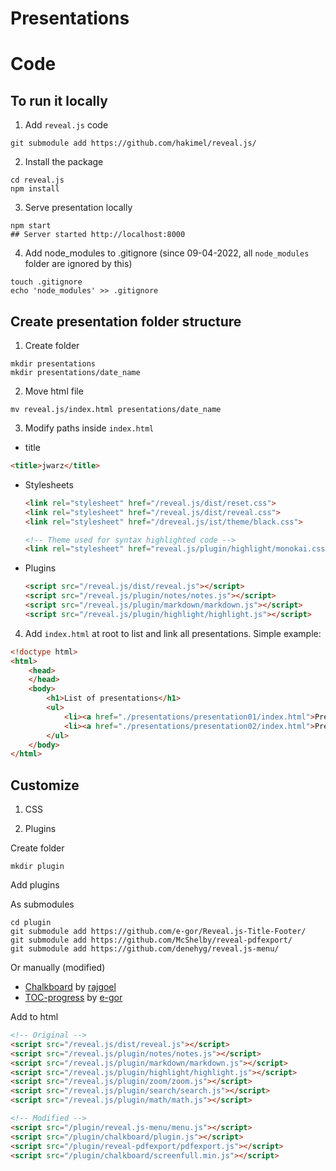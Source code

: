 # Presentations

# Code

## To run it locally

1. Add `reveal.js` code
 
```
git submodule add https://github.com/hakimel/reveal.js/
```

2. Install the package

```
cd reveal.js
npm install
```

3. Serve presentation locally

```
npm start
## Server started http://localhost:8000
```

4. Add node_modules to .gitignore (since 09-04-2022, all `node_modules` folder are ignored by this)

```
touch .gitignore
echo 'node_modules' >> .gitignore
```

## Create presentation folder structure

1. Create folder

```
mkdir presentations
mkdir presentations/date_name
```

2. Move html file

```
mv reveal.js/index.html presentations/date_name
```

3. Modify paths inside `index.html`

* title

```html
<title>jwarz</title>
```

* Stylesheets
    ```html
    <link rel="stylesheet" href="/reveal.js/dist/reset.css">
	<link rel="stylesheet" href="/reveal.js/dist/reveal.css">
	<link rel="stylesheet" href="/dreveal.js/ist/theme/black.css">

    <!-- Theme used for syntax highlighted code -->
    <link rel="stylesheet" href="reveal.js/plugin/highlight/monokai.css">
    ```

* Plugins
    ```html
    <script src="/reveal.js/dist/reveal.js"></script>
    <script src="/reveal.js/plugin/notes/notes.js"></script>
    <script src="/reveal.js/plugin/markdown/markdown.js"></script>
    <script src="/reveal.js/plugin/highlight/highlight.js"></script>
    ```

4. Add `index.html` at root to list and link all presentations. Simple example:

```html
<!doctype html>
<html>
	<head>
	</head>
	<body>
		<h1>List of presentations</h1>
		<ul>
			<li><a href="./presentations/presentation01/index.html">Presentation 01</a></li>
			<li><a href="./presentations/presentation02/index.html">Presentation 02</a></li>
		</ul>
	</body>
</html>
```

## Customize

1. CSS

2. Plugins

Create folder

```
mkdir plugin
```

Add plugins

As submodules

```
cd plugin
git submodule add https://github.com/e-gor/Reveal.js-Title-Footer/
git submodule add https://github.com/McShelby/reveal-pdfexport/
git submodule add https://github.com/denehyg/reveal.js-menu/
```

Or manually (modified)

* [Chalkboard](https://github.com/rajgoel/reveal.js-plugins/tree/master/chalkboard) by [rajgoel](https://github.com/rajgoel/)
* [TOC-progress](https://github.com/e-gor/Reveal.js-TOC-Progress/) by [e-gor](https://github.com/e-gor/)

Add to html

```html
<!-- Original -->
<script src="/reveal.js/dist/reveal.js"></script>
<script src="/reveal.js/plugin/notes/notes.js"></script>
<script src="/reveal.js/plugin/markdown/markdown.js"></script>
<script src="/reveal.js/plugin/highlight/highlight.js"></script>
<script src="/reveal.js/plugin/zoom/zoom.js"></script>
<script src="/reveal.js/plugin/search/search.js"></script>
<script src="/reveal.js/plugin/math/math.js"></script>

<!-- Modified -->
<script src="/plugin/reveal.js-menu/menu.js"></script>
<script src="/plugin/chalkboard/plugin.js"></script>
<script src="/plugin/reveal-pdfexport/pdfexport.js"></script>
<script src="/plugin/chalkboard/screenfull.min.js"></script>
```